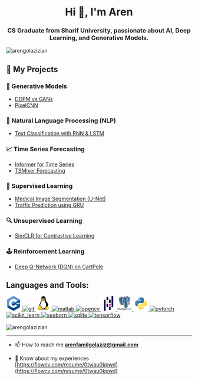<h1 align="center">Hi 👋, I'm Aren</h1>
<h3 align="center">CS Graduate from Sharif University, passionate about AI, Deep Learning, and Generative Models.</h3>

<p align="left"> <img src="https://komarev.com/ghpvc/?username=arengolazizian&label=Profile%20views&color=0e75b6&style=flat" alt="arengolazizian" /> </p>

 ## 📂 My Projects

### 🧠 Generative Models
- [DDPM vs GANs](https://github.com/ArenGolazizian/generative-DDPM-vs-GANs)
- [PixelCNN](https://github.com/ArenGolazizian/generative-PixelCNN)

### 📜 Natural Language Processing (NLP)
- [Text Classification with RNN & LSTM](https://github.com/ArenGolazizian/text-classification-rnn-lstm)

### 📈 Time Series Forecasting
- [Informer for Time Series](https://github.com/ArenGolazizian/timeseries-Informer-Forecasting)
- [TSMixer Forecasting](https://github.com/ArenGolazizian/timeseries-TSMixer-Forecasting)

### 🎯 Supervised Learning
- [Medical Image Segmentation (U-Net)](https://github.com/ArenGolazizian/supervised-U-Net-Segmentation)
- [Traffic Prediction using GRU](https://github.com/ArenGolazizian/supervised-Traffic-GRU)

### 🔍 Unsupervised Learning
- [SimCLR for Contrastive Learning](https://github.com/ArenGolazizian/unsupervised-SimCLR-Contrastive)

### 🕹️ Reinforcement Learning
- [Deep Q-Network (DQN) on CartPole](https://github.com/ArenGolazizian/rl-DQN-CartPole)



## Languages and Tools:
<p align="left"> <a href="https://www.w3schools.com/cpp/" target="_blank" rel="noreferrer"> <img src="https://raw.githubusercontent.com/devicons/devicon/master/icons/cplusplus/cplusplus-original.svg" alt="cplusplus" width="40" height="40"/> </a> <a href="https://git-scm.com/" target="_blank" rel="noreferrer"> <img src="https://www.vectorlogo.zone/logos/git-scm/git-scm-icon.svg" alt="git" width="40" height="40"/> </a> <a href="https://www.linux.org/" target="_blank" rel="noreferrer"> <img src="https://raw.githubusercontent.com/devicons/devicon/master/icons/linux/linux-original.svg" alt="linux" width="40" height="40"/> </a> <a href="https://www.mathworks.com/" target="_blank" rel="noreferrer"> <img src="https://upload.wikimedia.org/wikipedia/commons/2/21/Matlab_Logo.png" alt="matlab" width="40" height="40"/> </a> <a href="https://opencv.org/" target="_blank" rel="noreferrer"> <img src="https://www.vectorlogo.zone/logos/opencv/opencv-icon.svg" alt="opencv" width="40" height="40"/> </a> <a href="https://pandas.pydata.org/" target="_blank" rel="noreferrer"> <img src="https://raw.githubusercontent.com/devicons/devicon/2ae2a900d2f041da66e950e4d48052658d850630/icons/pandas/pandas-original.svg" alt="pandas" width="40" height="40"/> </a> <a href="https://www.postgresql.org" target="_blank" rel="noreferrer"> <img src="https://raw.githubusercontent.com/devicons/devicon/master/icons/postgresql/postgresql-original-wordmark.svg" alt="postgresql" width="40" height="40"/> </a> <a href="https://www.python.org" target="_blank" rel="noreferrer"> <img src="https://raw.githubusercontent.com/devicons/devicon/master/icons/python/python-original.svg" alt="python" width="40" height="40"/> </a> <a href="https://pytorch.org/" target="_blank" rel="noreferrer"> <img src="https://www.vectorlogo.zone/logos/pytorch/pytorch-icon.svg" alt="pytorch" width="40" height="40"/> </a> <a href="https://scikit-learn.org/" target="_blank" rel="noreferrer"> <img src="https://upload.wikimedia.org/wikipedia/commons/0/05/Scikit_learn_logo_small.svg" alt="scikit_learn" width="40" height="40"/> </a> <a href="https://seaborn.pydata.org/" target="_blank" rel="noreferrer"> <img src="https://seaborn.pydata.org/_images/logo-mark-lightbg.svg" alt="seaborn" width="40" height="40"/> </a> <a href="https://www.sqlite.org/" target="_blank" rel="noreferrer"> <img src="https://www.vectorlogo.zone/logos/sqlite/sqlite-icon.svg" alt="sqlite" width="40" height="40"/> </a> <a href="https://www.tensorflow.org" target="_blank" rel="noreferrer"> <img src="https://www.vectorlogo.zone/logos/tensorflow/tensorflow-icon.svg" alt="tensorflow" width="40" height="40"/> </a> </p>

<p><img align="center" src="https://github-readme-stats.vercel.app/api/top-langs?username=arengolazizian&show_icons=true&locale=en&layout=compact" alt="arengolazizian" /></p>




---
- 📫 How to reach me **arenfamilgolaziz@gmail.com**

- 📄 Know about my experiences [https://flowcv.com/resume/0twau0kpwd](https://flowcv.com/resume/0twau0kpwd)
